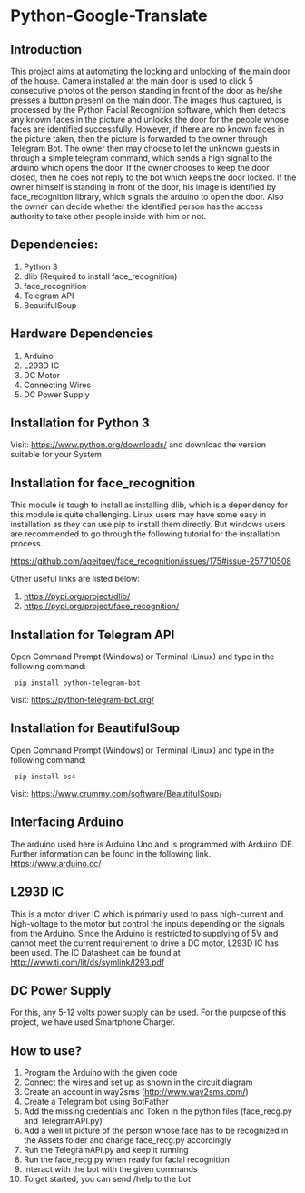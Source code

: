 # Python-Google-Translate

## Introduction

This project aims at automating the locking and unlocking of the main door of the house. Camera installed at the main door is used to click 5 consecutive photos of the person standing in front of the door as he/she presses a button present on the main door. The images thus captured, is processed by the Python Facial Recognition software, which then detects any known faces in the picture and unlocks the door for the people whose faces are identified successfully. However, if there are no known faces in the picture taken, then the picture is forwarded to the owner through Telegram Bot. The owner then may choose to let the unknown guests in through a simple telegram command, which sends a high signal to the arduino which  opens the door. If the owner chooses to keep the door closed, then he does not reply to the bot which keeps the door locked. If the owner himself is standing in front of the door, his image is identified by face_recognition library, which signals the arduino to open the door. Also the owner can decide whether the  identified person has the access authority to take other people inside with him or not.

## Dependencies:
  1. Python 3
  2. dlib (Required to install face_recognition)
  3. face_recognition
  4. Telegram API
  5. BeautifulSoup

## Hardware Dependencies
  1. Arduino
  2. L293D IC
  3. DC Motor
  4. Connecting Wires
  5. DC Power Supply
 
## Installation for Python 3
Visit: https://www.python.org/downloads/ and download the version suitable for your System
  
## Installation for face_recognition
This module is tough to install as installing dlib, which is a dependency for this module is quite challenging.
Linux users may have some easy in installation as they can use pip to install them directly. 
But windows users are recommended to go through the following tutorial for the installation process.

https://github.com/ageitgey/face_recognition/issues/175#issue-257710508

Other useful links are listed below:
  1. https://pypi.org/project/dlib/
  2. https://pypi.org/project/face_recognition/
  
## Installation for Telegram API
Open Command Prompt (Windows) or Terminal (Linux) and type in the following command:
     
     pip install python-telegram-bot
  
Visit: https://python-telegram-bot.org/
  
## Installation for BeautifulSoup
Open Command Prompt (Windows) or Terminal (Linux) and type in the following command:
     
     pip install bs4
  
Visit: https://www.crummy.com/software/BeautifulSoup/

## Interfacing Arduino
The arduino used here is Arduino Uno and is programmed with Arduino IDE.
Further information can be found in the following link.
https://www.arduino.cc/
 
## L293D IC
This is a motor driver IC which is primarily used to pass high-current and high-voltage to the motor but control the inputs depending on the signals from the Arduino.
Since the Arduino is restricted to supplying of 5V and cannot meet the current requirement to drive a DC motor, L293D IC has been used.
The IC Datasheet can be found at http://www.ti.com/lit/ds/symlink/l293.pdf

## DC Power Supply
For this, any 5-12 volts power supply can be used. For the purpose of this project, we have used Smartphone Charger.

## How to use?
  1. Program the Arduino with the given code
  2. Connect the wires and set up as shown in the circuit diagram
  3. Create an account in way2sms (http://www.way2sms.com/)
  4. Create a Telegram bot using BotFather
  5. Add the missing credentials and Token in the python files (face_recg.py and TelegramAPI.py)
  6. Add a well lit picture of the person whose face has to be recognized in the Assets folder and change face_recg.py accordingly
  6. Run the TelegramAPI.py and keep it running
  7. Run the face_recg.py when ready for facial recognition
  8. Interact with the bot with the given commands
  9. To get started, you can send /help to the bot
